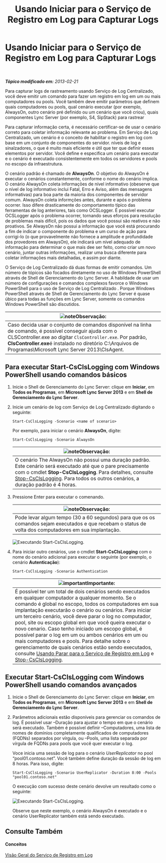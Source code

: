 ﻿---
title: Usando Iniciar para o Serviço de Registro em Log para Capturar Logs
TOCTitle: Usando Iniciar para o Serviço de Registro em Log para Capturar Logs
ms:assetid: 0512b9ce-7f5b-48eb-a79e-f3498bacf2de
ms:mtpsurl: https://technet.microsoft.com/pt-br/library/JJ687958(v=OCS.15)
ms:contentKeyID: 49886087
ms.date: 05/19/2016
mtps_version: v=OCS.15
ms.translationtype: HT
---

# Usando Iniciar para o Serviço de Registro em Log para Capturar Logs

 

_**Tópico modificado em:** 2013-02-21_

Para capturar logs de rastreamento usando Serviço de Log Centralizado, você deve emitir um comando para fazer um registro em log em um ou mais computadores ou pools. Você também deve emitir parâmetros que definem quais computadores ou pools, qual cenário executar (por exemplo, AlwaysOn, outro cenário pré definido ou um cenário que você criou), quais componentes Lync Server (por exemplo, S4, SipStack) para rastrear

Para capturar informação certa, é necessário certificar-se de usar o cenário correto para coletar informação relevante ao problema. Em Serviço de Log Centralizado, um cenário é o conceito de habilitar o registro em log com base em um conjunto de componentes do servidor. níveis de log e sinalzadores, o que é muito mais eficiente e útil que ter que definir esses elementos por servidor. Você define e especifica um cenário para executar e o cenário é executado consistentemente em todos os servidores e pools no escopo da infraestrutura.

O cenário padrão é chamado de **AlwaysOn**. O objetivo do AlwaysOn é executar o cenários constantemente, conforme o nome do cenário implica. O cenário AlwaysOn coleta informações de nível informativo (obeserve que o nível de log informativo inclui Fatal, Erro e Aviso, além das mensagens informativas) para boa parte da maioria dos componentes de servidor comum. AlwaysOn coleta informções antes, durante e após o problema ocorrer. Isso difere drasticamente do comportamento típico das ferramentas de log anteriores, tais como OCSLogger. É possível executar OCSLogger após o problema ocorrer, tornando seus eforços para resolução de problemas mais dificil, pois os dados que você possui são reativos e não proativos. Se AlwaysOn não possui a informação que você está procurando a fim de indicar o componente do problema e um curso de ação para corrigi-lo (o que provavelmente não fornece a amplitude e profundidade dos provedores em AlwaysOn), ele indicará um nível adequado de informação para determinar o que mais dee ser feito, como criar um novo cenário, juntar outras informações, realizar uma busca diferente para coletar informações mais detalhadas, e assim por diante.

O Serviço de Log Centralizado dá duas formas de emitir comandos. Um número de tópicos são focados diretamente no uso de Windows PowerShell através de Shell de Gerenciamento do Lync Server. A habildade de usar um número de configurações e comandos complexos favorce o Windows PowerShell para o uso de Serviço de Log Centralizado . Porque Windows PowerShell através de Shell de Gerenciamento do Lync Server é quase úbico para todas as funções em Lync Server, somente os comandos Windows PowerShell são discutidos.

<table>
<thead>
<tr class="header">
<th><img src="images/Gg425756.note(OCS.15).gif" title="note" alt="note" />Observação:</th>
</tr>
</thead>
<tbody>
<tr class="odd">
<td>Caso decida usar o conjunto de comandos disponível na linha de comando, é possível conseguir ajuda com o CLSController.exe ao digitar <code>ClsController.exe</code>. Por padrão, <strong>ClsController.exe</strong>é instalado no diretório C:\Arquivos de Programas\Microsoft Lync Server 2013\ClsAgent.</td>
</tr>
</tbody>
</table>


## Para executar Start-CsClsLogging com Windows PowerShell usando comandos básicos

1.  Inicie o Shell de Gerenciamento do Lync Server: clique em **Iniciar**, em **Todos os Programas**, em **Microsoft Lync Server 2013** e em **Shell de Gerenciamento do Lync Server**.

2.  Inicie um cenário de log com Serviço de Log Centralizado digitando o seguinte:
    
        Start-CsClsLogging -Scenario <name of scenario>
    
    Por exemplo, para iniciar o cenário **AlwaysOn**, digite:
    
        Start-CsClsLogging -Scenario AlwaysOn
    
    <table>
    <thead>
    <tr class="header">
    <th><img src="images/Gg425756.note(OCS.15).gif" title="note" alt="note" />Observação:</th>
    </tr>
    </thead>
    <tbody>
    <tr class="odd">
    <td>O cenário The AlwaysOn não possui uma duração padrão. Este cenário será executado até que o pare precisamente com o cmdlet <strong>Stop-CsClsLogging</strong>. Para detalhes, consulte <a href="https://docs.microsoft.com/en-us/powershell/module/skype/Stop-CsClsLogging">Stop-CsClsLogging</a>. Para todos os outros cenários, a duração padrão é 4 horas.</td>
    </tr>
    </tbody>
    </table>


3.  Pressione Enter para executar o comenando.
    
    <table>
    <thead>
    <tr class="header">
    <th><img src="images/Gg425756.note(OCS.15).gif" title="note" alt="note" />Observação:</th>
    </tr>
    </thead>
    <tbody>
    <tr class="odd">
    <td>Pode levar algum tempo (30 a 60 segundos) para que os os comandos sejam executados e que recebam o status de volta dos computadores em sua implantação.</td>
    </tr>
    </tbody>
    </table>
    
    ![Executando Start-CsClsLogging.](images/JJ687958.c5be7413-8cef-4de7-9712-944d20cc2fa4(OCS.15).jpg "Executando Start-CsClsLogging.")

4.  Para iniciar outro cenários, use o cmdlet **Start-CsClsLogging** com o nome do cenário adicional para executar o seguinte (por exemplo, o cenário **Autenticação**):
    
        Start-CsClsLogging -Scenario Authentication
    
    <table>
    <thead>
    <tr class="header">
    <th><img src="images/Gg425939.important(OCS.15).gif" title="important" alt="important" />Importante:</th>
    </tr>
    </thead>
    <tbody>
    <tr class="odd">
    <td>É possível ter um total de dois cenários sendo executados em qualquer computador a qualquer momento. Se o comando é global no escopo, todos os computadores em sua implantação executarão o cenário ou cenários. Para iniciar um terceiro cenário, você deve parar o log no computador, pool, site ou escopo global em que você queira executar o novo cenario. Caso tenho iniciado um escopo global, é possível parar o log em um ou ambos cenários em um ou mais computadores e pools. Para detalhe sobre o gerenciamento de quais cenários estão sendo executados, consulte <a href="lync-server-2013-using-stop-for-the-centralized-logging-service.md">Usando Parar para o Serviço de Registro em Log</a> e <a href="https://docs.microsoft.com/en-us/powershell/module/skype/Stop-CsClsLogging">Stop-CsClsLogging</a>.</td>
    </tr>
    </tbody>
    </table>


## Executar Start-CsClsLogging com Windows PowerShell usando comandos avançados

1.  Inicie o Shell de Gerenciamento do Lync Server: clique em **Iniciar**, em **Todos os Programas**, em **Microsoft Lync Server 2013** e em **Shell de Gerenciamento do Lync Server**.

2.  Parâmetros adicionais estão disponíveis para gerenciar os comandos de log. É possível usar –Duração para ajustar o tempo em que o cenário será executado. Também é possível definir –Computadores, uma lista de nomes de domínios completamente qualificados de computadores (FQDNs) separados por vírgula, ou –Pools, uma lista separada por vírgula de FQDNs para pools que você quer executar o log.
    
    Voce inicia uma sessão de log para o cenário *UserReplicator* no pool “pool01.contoso.net”. Você também define duração da sessão de log em 8 horas. Para isso, digite:
    
        Start-CsClsLogging -Scenario UserReplicator -Duration 8:00 -Pools "pool01.contoso.net"
    
    O execução com sucesso deste cenário devolve um resultado como o seguinte:
    
    ![Executando Start-CsClsLogging.](images/JJ687958.399f0c2e-c08c-40ab-b6c6-381dddc12fe9(OCS.15).jpg "Executando Start-CsClsLogging.")
    
    Observe que neste exemplo, o cenário AlwaysOn é executado e o cenário UserReplicator também está sendo executado.

## Consulte Também

#### Conceitos

[Visão Geral do Serviço de Registro em Log](lync-server-2013-overview-of-the-centralized-logging-service.md)

